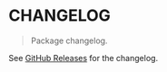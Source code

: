 # CHANGELOG

> Package changelog.

See [GitHub Releases](https://github.com/stdlib-js/streams-node-join/releases) for the changelog.